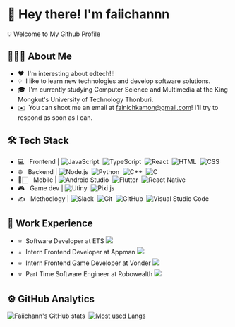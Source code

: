 # 👋 Hey there! I'm faiichannn
💡 Welcome to My Github Profile 

## 👨🏻‍💻  About Me

- ❤️ &nbsp;I'm interesting about edtech!!! 
- 💡 &nbsp;I like to learn new technologies and develop software solutions.
- 🎓 &nbsp;I'm currently studying Computer Science and Multimedia at the King Mongkut's University of Technology Thonburi.
- ✉️ &nbsp;You can shoot me an email at fainichkamon@gmail.com! I'll try to respond as soon as I can.

## 🛠  Tech Stack
- 💻 &nbsp; Frontend | 
![JavaScript](https://img.shields.io/badge/-JavaScript-05122A?style=flat&logo=javascript)&nbsp;
![TypeScript](https://img.shields.io/badge/-TypeScript-05122A?style=flat&logo=typescript)&nbsp;
![React](https://img.shields.io/badge/-React-05122A?style=flat&logo=react)&nbsp;
![HTML](https://img.shields.io/badge/-HTML-05122A?style=flat&logo=HTML5)&nbsp;
![CSS](https://img.shields.io/badge/-CSS-05122A?style=flat&logo=CSS3&logoColor=1572B6)&nbsp;
- 🌐 &nbsp; Backend | 
![Node.js](https://img.shields.io/badge/-Node.js-05122A?style=flat&logo=node.js)&nbsp;
![Python](https://img.shields.io/badge/-Python-05122A?style=flat&logo=python)&nbsp;
![C++](https://img.shields.io/badge/-C++-05122A?style=flat&logo=C%2B%2B&logoColor=00599C)&nbsp;
![C](https://img.shields.io/badge/-C-05122A?style=flat&logo=C&logoColor=A8B9CC)&nbsp;
- 🔭🏻 &nbsp; Mobile |
![Android Studio](https://img.shields.io/badge/-AndroidStudio-05122A?style=flat&logo=android)&nbsp;
![Flutter](https://img.shields.io/badge/-Flutter-05122A?style=flat&logo=flutter)&nbsp;
![React Native](https://img.shields.io/badge/-ReactNative-05122A?style=flat&logo=react)&nbsp;
- :video_game: &nbsp; Game dev | 
![Utiny](https://img.shields.io/badge/-Unity-05122A?style=flat&logo=unity)&nbsp;
![Pixi js](https://img.shields.io/badge/-Pixi-05122A?style=flat&logo=pixijs)&nbsp;
- ✍️ &nbsp; Methodlogy |
![Slack](https://img.shields.io/badge/-Slack-05122A?style=flat&logo=slack)&nbsp;
![Git](https://img.shields.io/badge/-Git-05122A?style=flat&logo=git)&nbsp;
![GitHub](https://img.shields.io/badge/-GitHub-05122A?style=flat&logo=github)&nbsp;
![Visual Studio Code](https://img.shields.io/badge/-Visual%20Studio%20Code-05122A?style=flat&logo=visual-studio-code&logoColor=007ACC)&nbsp;

## 💼  Work Experience
- ⭐️&nbsp; Software Developer at ETS
<a href="http://www.ets.kmutt.ac.th"><img src="https://img.shields.io/badge/-ETSKMUTT-3423A6?style=flat&logo=ets&logoColor=white"/></a>
- ⭐️&nbsp; Intern Frontend Developer at Appman
<a href="https://www.appman.co.th"><img src="https://img.shields.io/badge/-Appman-3423A6?style=flat&logo=appman&logoColor=white"/></a>
- ⭐️&nbsp; Intern Frontend Game Developer at Vonder
<a href="https://www.vonder.co.th"><img src="https://img.shields.io/badge/-Vonder-3423A6?style=flat&logo=vonder&logoColor=white"/></a>
- ⭐️&nbsp; Part Time Software Engineer at Robowealth
<a href="https://www.robowealth.co.th/"><img src="https://img.shields.io/badge/-Robowealth-3423A6?style=flat&logo=Robowealth&logoColor=white"/></a>

## ⚙️  GitHub Analytics
![Faiichann's GitHub stats](https://github-readme-stats.vercel.app/api?username=faiichann&count_private=true&show_icons=true&theme=onedark)&nbsp;
[![Most used Langs](https://github-readme-stats.vercel.app/api/top-langs/?username=faiichann&layout=compact&theme=radical)](https://github.com/faiichann/github-readme-stats)


